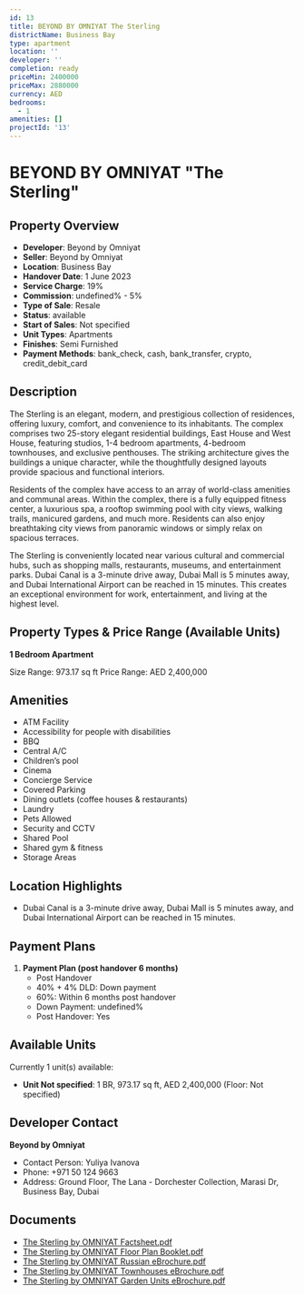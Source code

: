 ```yaml
---
id: 13
title: BEYOND BY OMNIYAT The Sterling
districtName: Business Bay
type: apartment
location: ''
developer: ''
completion: ready
priceMin: 2400000
priceMax: 2880000
currency: AED
bedrooms:
  - 1
amenities: []
projectId: '13'
---
```


# BEYOND BY OMNIYAT "The Sterling"

## Property Overview
- **Developer**: Beyond by Omniyat
- **Seller**: Beyond by Omniyat
- **Location**: Business Bay
- **Handover Date**: 1 June 2023
- **Service Charge**: 19%
- **Commission**: undefined% - 5%
- **Type of Sale**: Resale
- **Status**: available
- **Start of Sales**: Not specified
- **Unit Types**: Apartments
- **Finishes**: Semi Furnished
- **Payment Methods**: bank_check, cash, bank_transfer, crypto, credit_debit_card

## Description
The Sterling is an elegant, modern, and prestigious collection of residences, offering luxury, comfort, and convenience to its inhabitants. The complex comprises two 25-story elegant residential buildings, East House and West House, featuring studios, 1-4 bedroom apartments, 4-bedroom townhouses, and exclusive penthouses. The striking architecture gives the buildings a unique character, while the thoughtfully designed layouts provide spacious and functional interiors.

Residents of the complex have access to an array of world-class amenities and communal areas. Within the complex, there is a fully equipped fitness center, a luxurious spa, a rooftop swimming pool with city views, walking trails, manicured gardens, and much more. Residents can also enjoy breathtaking city views from panoramic windows or simply relax on spacious terraces.

The Sterling is conveniently located near various cultural and commercial hubs, such as shopping malls, restaurants, museums, and entertainment parks. Dubai Canal is a 3-minute drive away, Dubai Mall is 5 minutes away, and Dubai International Airport can be reached in 15 minutes. This creates an exceptional environment for work, entertainment, and living at the highest level.

## Property Types & Price Range (Available Units)
**1 Bedroom Apartment**

Size Range: 973.17 sq ft
Price Range: AED 2,400,000

## Amenities
- ATM Facility
- Accessibility for people with disabilities
- BBQ
- Central A/C
- Children’s pool
- Cinema
- Concierge Service
- Covered Parking
- Dining outlets  (coffee houses & restaurants)
- Laundry
- Pets Allowed
- Security and CCTV
- Shared Pool
- Shared gym & fitness
- Storage Areas

## Location Highlights
- Dubai Canal is a 3-minute drive away, Dubai Mall is 5 minutes away, and Dubai International Airport can be reached in 15 minutes.

## Payment Plans
1. **Payment Plan (post handover 6 months)**
   - Post Handover
   - 40% + 4% DLD: Down payment
   - 60%: Within 6 months post handover
   - Down Payment: undefined%
   - Post Handover: Yes

## Available Units
Currently 1 unit(s) available:
- **Unit Not specified**: 1 BR, 973.17 sq ft, AED 2,400,000 (Floor: Not specified)

## Developer Contact
**Beyond by Omniyat**
- Contact Person: Yuliya Ivanova
- Phone: +971 50 124 9663
- Address: Ground Floor, The Lana - Dorchester Collection, Marasi Dr, Business Bay, Dubai

## Documents
- [The Sterling by OMNIYAT Factsheet.pdf](https://cdn.geniemap.net/2023/06/22/RCoWz1aGN6AmltnNGu6ygoikZZoNHHpfAVu5vZxV.pdf)
- [The Sterling by OMNIYAT Floor Plan Booklet.pdf](https://cdn.geniemap.net/2023/06/22/5bJs0Z1aEqkA35eS5yJ9aQFk6pxMEckDeblUU3nr.pdf)
- [The Sterling by OMNIYAT Russian eBrochure.pdf](https://cdn.geniemap.net/2023/06/22/brvis5xdMyn15jiKM4BHhSmtoNv2XfqrQPlHELvE.pdf)
- [The Sterling by OMNIYAT Townhouses eBrochure.pdf](https://cdn.geniemap.net/2023/06/22/kCUNA9RhSe1T2G9iZmT87Oogc6NGjzH10Eoe9CBL.pdf)
- [The Sterling by OMNIYAT Garden Units eBrochure.pdf](https://cdn.geniemap.net/2023/06/22/4hizVBFAQUQj8dSZOli7RPqkMm9VNKB00TGae7R5.pdf)
